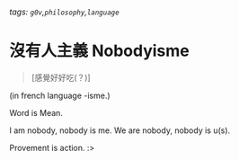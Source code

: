 
###### tags: `g0v`,`philosophy`,`language`


#  沒有人主義 Nobodyisme
> [感覺好好吃(？)]
> 
(in french language -isme.)

Word is Mean.



I am nobody, nobody is me. 
We are nobody, nobody is u(s).


Provement is action. :>

